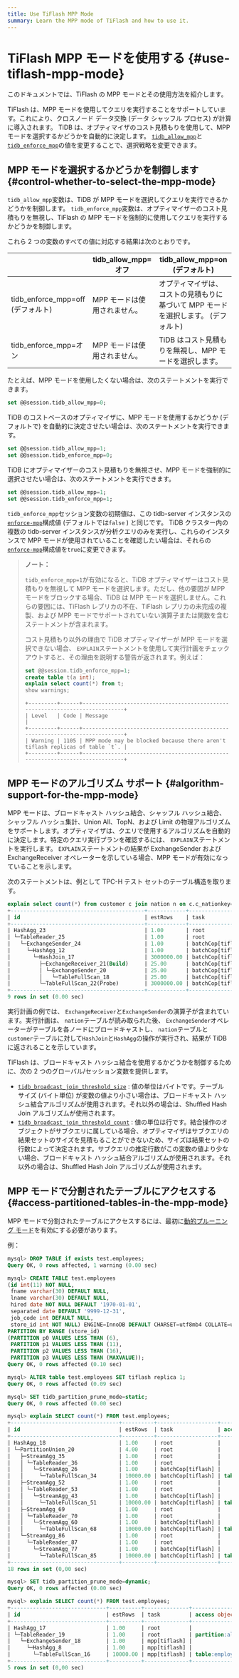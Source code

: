 ```yaml
---
title: Use TiFlash MPP Mode
summary: Learn the MPP mode of TiFlash and how to use it.
---
```


# TiFlash MPP モードを使用する {#use-tiflash-mpp-mode}

このドキュメントでは、TiFlash の MPP モードとその使用方法を紹介します。

TiFlash は、MPP モードを使用してクエリを実行することをサポートしています。これにより、クロスノード データ交換 (データ シャッフル プロセス) が計算に導入されます。 TiDB は、オプティマイザのコスト見積もりを使用して、MPP モードを選択するかどうかを自動的に決定します。 [`tidb_allow_mpp`](/system-variables.md#tidb_allow_mpp-new-in-v50)と[`tidb_enforce_mpp`](/system-variables.md#tidb_enforce_mpp-new-in-v51)の値を変更することで、選択戦略を変更できます。

## MPP モードを選択するかどうかを制御します {#control-whether-to-select-the-mpp-mode}

`tidb_allow_mpp`変数は、TiDB が MPP モードを選択してクエリを実行できるかどうかを制御します。 `tidb_enforce_mpp`変数は、オプティマイザーのコスト見積もりを無視し、TiFlash の MPP モードを強制的に使用してクエリを実行するかどうかを制御します。

これら 2 つの変数のすべての値に対応する結果は次のとおりです。

|                              | tidb_allow_mpp=オフ | tidb_allow_mpp=on (デフォルト)                     |
| ---------------------------- | ----------------- | --------------------------------------------- |
| tidb_enforce_mpp=off (デフォルト) | MPP モードは使用されません。  | オプティマイザは、コストの見積もりに基づいて MPP モードを選択します。 (デフォルト) |
| tidb_enforce_mpp=オン          | MPP モードは使用されません。  | TiDB はコスト見積もりを無視し、MPP モードを選択します。              |

たとえば、MPP モードを使用したくない場合は、次のステートメントを実行できます。


```sql
set @@session.tidb_allow_mpp=0;
```

TiDB のコストベースのオプティマイザに、MPP モードを使用するかどうか (デフォルトで) を自動的に決定させたい場合は、次のステートメントを実行できます。


```sql
set @@session.tidb_allow_mpp=1;
set @@session.tidb_enforce_mpp=0;
```

TiDB にオプティマイザーのコスト見積もりを無視させ、MPP モードを強制的に選択させたい場合は、次のステートメントを実行できます。


```sql
set @@session.tidb_allow_mpp=1;
set @@session.tidb_enforce_mpp=1;
```

<CustomContent platform="tidb">

`tidb_enforce_mpp`セッション変数の初期値は、この tidb-server インスタンスの[`enforce-mpp`](/tidb-configuration-file.md#enforce-mpp)構成値 (デフォルトでは`false` ) と同じです。 TiDB クラスター内の複数の tidb-server インスタンスが分析クエリのみを実行し、これらのインスタンスで MPP モードが使用されていることを確認したい場合は、それらの[`enforce-mpp`](/tidb-configuration-file.md#enforce-mpp)構成値を`true`に変更できます。

</CustomContent>

> **ノート：**
>
> `tidb_enforce_mpp=1`が有効になると、TiDB オプティマイザーはコスト見積もりを無視して MPP モードを選択します。ただし、他の要因が MPP モードをブロックする場合、TiDB は MPP モードを選択しません。これらの要因には、TiFlash レプリカの不在、TiFlash レプリカの未完成の複製、および MPP モードでサポートされていない演算子または関数を含むステートメントが含まれます。
>
> コスト見積もり以外の理由で TiDB オプティマイザーが MPP モードを選択できない場合、 `EXPLAIN`ステートメントを使用して実行計画をチェックアウトすると、その理由を説明する警告が返されます。例えば：
>
> ```sql
> set @@session.tidb_enforce_mpp=1;
> create table t(a int);
> explain select count(*) from t;
> show warnings;
> ```
>
> ```
> +---------+------+-----------------------------------------------------------------------------+
> | Level   | Code | Message                                                                     |
> +---------+------+-----------------------------------------------------------------------------+
> | Warning | 1105 | MPP mode may be blocked because there aren't tiflash replicas of table `t`. |
> +---------+------+-----------------------------------------------------------------------------+
> ```

## MPP モードのアルゴリズム サポート {#algorithm-support-for-the-mpp-mode}

MPP モードは、ブロードキャスト ハッシュ結合、シャッフル ハッシュ結合、シャッフル ハッシュ集計、Union All、TopN、および Limit の物理アルゴリズムをサポートします。オプティマイザは、クエリで使用するアルゴリズムを自動的に決定します。特定のクエリ実行プランを確認するには、 `EXPLAIN`ステートメントを実行します。 `EXPLAIN`ステートメントの結果が ExchangeSender および ExchangeReceiver オペレーターを示している場合、MPP モードが有効になっていることを示します。

次のステートメントは、例として TPC-H テスト セットのテーブル構造を取ります。

```sql
explain select count(*) from customer c join nation n on c.c_nationkey=n.n_nationkey;
+------------------------------------------+------------+-------------------+---------------+----------------------------------------------------------------------------+
| id                                       | estRows    | task              | access object | operator info                                                              |
+------------------------------------------+------------+-------------------+---------------+----------------------------------------------------------------------------+
| HashAgg_23                               | 1.00       | root              |               | funcs:count(Column#16)->Column#15                                          |
| └─TableReader_25                         | 1.00       | root              |               | data:ExchangeSender_24                                                     |
|   └─ExchangeSender_24                    | 1.00       | batchCop[tiflash] |               | ExchangeType: PassThrough                                                  |
|     └─HashAgg_12                         | 1.00       | batchCop[tiflash] |               | funcs:count(1)->Column#16                                                  |
|       └─HashJoin_17                      | 3000000.00 | batchCop[tiflash] |               | inner join, equal:[eq(tpch.nation.n_nationkey, tpch.customer.c_nationkey)] |
|         ├─ExchangeReceiver_21(Build)     | 25.00      | batchCop[tiflash] |               |                                                                            |
|         │ └─ExchangeSender_20            | 25.00      | batchCop[tiflash] |               | ExchangeType: Broadcast                                                    |
|         │   └─TableFullScan_18           | 25.00      | batchCop[tiflash] | table:n       | keep order:false                                                           |
|         └─TableFullScan_22(Probe)        | 3000000.00 | batchCop[tiflash] | table:c       | keep order:false                                                           |
+------------------------------------------+------------+-------------------+---------------+----------------------------------------------------------------------------+
9 rows in set (0.00 sec)
```

実行計画の例では、 `ExchangeReceiver`と`ExchangeSender`の演算子が含まれています。実行計画は、 `nation`テーブルが読み取られた後、 `ExchangeSender`オペレーターがテーブルを各ノードにブロードキャストし、 `nation`テーブルと`customer`テーブルに対して`HashJoin`と`HashAgg`の操作が実行され、結果が TiDB に返されることを示しています。

TiFlash は、ブロードキャスト ハッシュ結合を使用するかどうかを制御するために、次の 2 つのグローバル/セッション変数を提供します。

-   [`tidb_broadcast_join_threshold_size`](/system-variables.md#tidb_broadcast_join_threshold_count-new-in-v50) : 値の単位はバイトです。テーブル サイズ (バイト単位) が変数の値より小さい場合は、ブロードキャスト ハッシュ結合アルゴリズムが使用されます。それ以外の場合は、Shuffled Hash Join アルゴリズムが使用されます。
-   [`tidb_broadcast_join_threshold_count`](/system-variables.md#tidb_broadcast_join_threshold_count-new-in-v50) : 値の単位は行です。結合操作のオブジェクトがサブクエリに属している場合、オプティマイザはサブクエリの結果セットのサイズを見積もることができないため、サイズは結果セットの行数によって決定されます。サブクエリの推定行数がこの変数の値より少ない場合、ブロードキャスト ハッシュ結合アルゴリズムが使用されます。それ以外の場合は、Shuffled Hash Join アルゴリズムが使用されます。

## MPP モードで分割されたテーブルにアクセスする {#access-partitioned-tables-in-the-mpp-mode}

MPP モードで分割されたテーブルにアクセスするには、最初に[動的プルーニング モード](https://docs.pingcap.com/tidb/stable/partitioned-table#dynamic-pruning-mode)を有効にする必要があります。

例：

```sql
mysql> DROP TABLE if exists test.employees;
Query OK, 0 rows affected, 1 warning (0.00 sec)

mysql> CREATE TABLE test.employees
(id int(11) NOT NULL,
 fname varchar(30) DEFAULT NULL,
 lname varchar(30) DEFAULT NULL,
 hired date NOT NULL DEFAULT '1970-01-01',
 separated date DEFAULT '9999-12-31',
 job_code int DEFAULT NULL,
 store_id int NOT NULL) ENGINE=InnoDB DEFAULT CHARSET=utf8mb4 COLLATE=utf8mb4_bin
PARTITION BY RANGE (store_id)
(PARTITION p0 VALUES LESS THAN (6),
 PARTITION p1 VALUES LESS THAN (11),
 PARTITION p2 VALUES LESS THAN (16),
 PARTITION p3 VALUES LESS THAN (MAXVALUE));
Query OK, 0 rows affected (0.10 sec)

mysql> ALTER table test.employees SET tiflash replica 1;
Query OK, 0 rows affected (0.09 sec)

mysql> SET tidb_partition_prune_mode=static;
Query OK, 0 rows affected (0.00 sec)

mysql> explain SELECT count(*) FROM test.employees;
+----------------------------------+----------+-------------------+-------------------------------+-----------------------------------+
| id                               | estRows  | task              | access object                 | operator info                     |
+----------------------------------+----------+-------------------+-------------------------------+-----------------------------------+
| HashAgg_18                       | 1.00     | root              |                               | funcs:count(Column#10)->Column#9  |
| └─PartitionUnion_20              | 4.00     | root              |                               |                                   |
|   ├─StreamAgg_35                 | 1.00     | root              |                               | funcs:count(Column#12)->Column#10 |
|   │ └─TableReader_36             | 1.00     | root              |                               | data:StreamAgg_26                 |
|   │   └─StreamAgg_26             | 1.00     | batchCop[tiflash] |                               | funcs:count(1)->Column#12         |
|   │     └─TableFullScan_34       | 10000.00 | batchCop[tiflash] | table:employees, partition:p0 | keep order:false, stats:pseudo    |
|   ├─StreamAgg_52                 | 1.00     | root              |                               | funcs:count(Column#14)->Column#10 |
|   │ └─TableReader_53             | 1.00     | root              |                               | data:StreamAgg_43                 |
|   │   └─StreamAgg_43             | 1.00     | batchCop[tiflash] |                               | funcs:count(1)->Column#14         |
|   │     └─TableFullScan_51       | 10000.00 | batchCop[tiflash] | table:employees, partition:p1 | keep order:false, stats:pseudo    |
|   ├─StreamAgg_69                 | 1.00     | root              |                               | funcs:count(Column#16)->Column#10 |
|   │ └─TableReader_70             | 1.00     | root              |                               | data:StreamAgg_60                 |
|   │   └─StreamAgg_60             | 1.00     | batchCop[tiflash] |                               | funcs:count(1)->Column#16         |
|   │     └─TableFullScan_68       | 10000.00 | batchCop[tiflash] | table:employees, partition:p2 | keep order:false, stats:pseudo    |
|   └─StreamAgg_86                 | 1.00     | root              |                               | funcs:count(Column#18)->Column#10 |
|     └─TableReader_87             | 1.00     | root              |                               | data:StreamAgg_77                 |
|       └─StreamAgg_77             | 1.00     | batchCop[tiflash] |                               | funcs:count(1)->Column#18         |
|         └─TableFullScan_85       | 10000.00 | batchCop[tiflash] | table:employees, partition:p3 | keep order:false, stats:pseudo    |
+----------------------------------+----------+-------------------+-------------------------------+-----------------------------------+
18 rows in set (0,00 sec)

mysql> SET tidb_partition_prune_mode=dynamic;
Query OK, 0 rows affected (0.00 sec)

mysql> explain SELECT count(*) FROM test.employees;
+------------------------------+----------+--------------+-----------------+---------------------------------------------------------+
| id                           | estRows  | task         | access object   | operator info                                           |
+------------------------------+----------+--------------+-----------------+---------------------------------------------------------+
| HashAgg_17                   | 1.00     | root         |                 | funcs:count(Column#11)->Column#9                        |
| └─TableReader_19             | 1.00     | root         | partition:all   | data:ExchangeSender_18                                  |
|   └─ExchangeSender_18        | 1.00     | mpp[tiflash] |                 | ExchangeType: PassThrough                               |
|     └─HashAgg_8              | 1.00     | mpp[tiflash] |                 | funcs:count(1)->Column#11                               |
|       └─TableFullScan_16     | 10000.00 | mpp[tiflash] | table:employees | keep order:false, stats:pseudo, PartitionTableScan:true |
+------------------------------+----------+--------------+-----------------+---------------------------------------------------------+
5 rows in set (0,00 sec)
```

